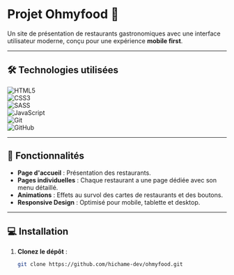 # Projet Ohmyfood 🌟

Un site de présentation de restaurants gastronomiques avec une interface utilisateur moderne, conçu pour une expérience **mobile first**.

---

## 🛠️ Technologies utilisées

![HTML5](https://img.shields.io/badge/HTML5-%23E34F26.svg?style=flat&logo=html5&logoColor=white)  
![CSS3](https://img.shields.io/badge/CSS3-%231572B6.svg?style=flat&logo=css3&logoColor=white)  
![SASS](https://img.shields.io/badge/SASS-%23CC6699.svg?style=flat&logo=sass&logoColor=white)  
![JavaScript](https://img.shields.io/badge/JavaScript-%23F7DF1E.svg?style=flat&logo=javascript&logoColor=black)  
![Git](https://img.shields.io/badge/Git-%23F05033.svg?style=flat&logo=git&logoColor=white)  
![GitHub](https://img.shields.io/badge/GitHub-%23181717.svg?style=flat&logo=github&logoColor=white)

---

## 📱 Fonctionnalités

- **Page d'accueil** : Présentation des restaurants.
- **Pages individuelles** : Chaque restaurant a une page dédiée avec son menu détaillé.
- **Animations** : Effets au survol des cartes de restaurants et des boutons.
- **Responsive Design** : Optimisé pour mobile, tablette et desktop.

---

## 💻 Installation

1. **Clonez le dépôt** :

    ```bash
    git clone https://github.com/hichame-dev/ohmyfood.git

